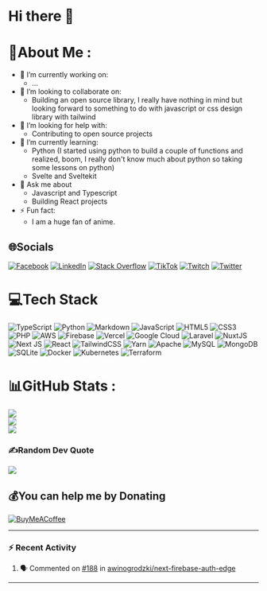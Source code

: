 # Hi there 👋

# 💫About Me :
  - 🔭 I’m currently working on:
     - ...
  - 👯 I’m looking to collaborate on:
     - Building an open source library, I really have nothing in mind but looking forward to something to do with javascript or css design library with tailwind  
  - 🤝 I’m looking for help with:
      - Contributing to open source projects
  - 🌱 I’m currently learning:
      - Python (I started using python to build a couple of functions and realized, boom, I really don't know much about python so taking some lessons on python)
      - Svelte and Sveltekit
  - 💬 Ask me about
      - Javascript and Typescript
      - Building React projects
  - ⚡ Fun fact:
      - I am a huge fan of anime.
 
<!-- [![Discord](https://img.shields.io/badge/Discord-%237289DA.svg?logo=discord&logoColor=white)](htttps://discord.gg/sfsdfsdfdf) -->

## 🌐Socials
[![Facebook](https://img.shields.io/badge/Facebook-%231877F2.svg?logo=Facebook&logoColor=white)](https://web.facebook.com/discoverlance) [![LinkedIn](https://img.shields.io/badge/LinkedIn-%230077B5.svg?logo=linkedin&logoColor=white)](https://linkedin.com/in/lance-armah-abraham) [![Stack Overflow](https://img.shields.io/badge/-Stackoverflow-FE7A16?logo=stack-overflow&logoColor=white)](https://stackoverflow.com/users/13442570) [![TikTok](https://img.shields.io/badge/TikTok-%23000000.svg?logo=TikTok&logoColor=white)](https://tiktok.com/@discoverlance) [![Twitch](https://img.shields.io/badge/Twitch-%239146FF.svg?logo=Twitch&logoColor=white)](https://twitch.tv/discoverlance) [![Twitter](https://img.shields.io/badge/Twitter-%231DA1F2.svg?logo=Twitter&logoColor=white)](https://twitter.com/DiscoverLance) 

<!-- 
// put some tech stack here to use later
![Figma](https://img.shields.io/badge/figma-%23F24E1E.svg?style=for-the-badge&logo=figma&logoColor=white) ![Dart](https://img.shields.io/badge/dart-%230175C2.svg?style=for-the-badge&logo=dart&logoColor=white) ![Go](https://img.shields.io/badge/go-%2300ADD8.svg?style=for-the-badge&logo=go&logoColor=white) ![Flutter](https://img.shields.io/badge/Flutter-%2302569B.svg?style=for-the-badge&logo=Flutter&logoColor=white)
-->
# 💻Tech Stack
![TypeScript](https://img.shields.io/badge/typescript-%23007ACC.svg?style=for-the-badge&logo=typescript&logoColor=white) ![Python](https://img.shields.io/badge/python-3670A0?style=for-the-badge&logo=python&logoColor=ffdd54) ![Markdown](https://img.shields.io/badge/markdown-%23000000.svg?style=for-the-badge&logo=markdown&logoColor=white) ![JavaScript](https://img.shields.io/badge/javascript-%23323330.svg?style=for-the-badge&logo=javascript&logoColor=%23F7DF1E) ![HTML5](https://img.shields.io/badge/html5-%23E34F26.svg?style=for-the-badge&logo=html5&logoColor=white) ![CSS3](https://img.shields.io/badge/css3-%231572B6.svg?style=for-the-badge&logo=css3&logoColor=white) ![PHP](https://img.shields.io/badge/php-%23777BB4.svg?style=for-the-badge&logo=php&logoColor=white) ![AWS](https://img.shields.io/badge/AWS-%23FF9900.svg?style=for-the-badge&logo=amazon-aws&logoColor=white) ![Firebase](https://img.shields.io/badge/firebase-%23039BE5.svg?style=for-the-badge&logo=firebase) ![Vercel](https://img.shields.io/badge/vercel-%23000000.svg?style=for-the-badge&logo=vercel&logoColor=white) ![Google Cloud](https://img.shields.io/badge/Google%20Cloud-%234285F4.svg?style=for-the-badge&logo=google-cloud&logoColor=white) ![Laravel](https://img.shields.io/badge/laravel-%23FF2D20.svg?style=for-the-badge&logo=laravel&logoColor=white) ![NuxtJS](https://img.shields.io/badge/Nuxt-black?style=for-the-badge&logo=nuxt.js&logoColor=white) ![Next JS](https://img.shields.io/badge/Next-black?style=for-the-badge&logo=next.js&logoColor=white) ![React](https://img.shields.io/badge/react-%2320232a.svg?style=for-the-badge&logo=react&logoColor=%2361DAFB) ![TailwindCSS](https://img.shields.io/badge/tailwindcss-%2338B2AC.svg?style=for-the-badge&logo=tailwind-css&logoColor=white) ![Yarn](https://img.shields.io/badge/yarn-%232C8EBB.svg?style=for-the-badge&logo=yarn&logoColor=white) ![Apache](https://img.shields.io/badge/apache-%23D42029.svg?style=for-the-badge&logo=apache&logoColor=white) ![MySQL](https://img.shields.io/badge/mysql-%2300f.svg?style=for-the-badge&logo=mysql&logoColor=white) ![MongoDB](https://img.shields.io/badge/MongoDB-%234ea94b.svg?style=for-the-badge&logo=mongodb&logoColor=white) ![SQLite](https://img.shields.io/badge/sqlite-%2307405e.svg?style=for-the-badge&logo=sqlite&logoColor=white) ![Docker](https://img.shields.io/badge/docker-%230db7ed.svg?style=for-the-badge&logo=docker&logoColor=white) ![Kubernetes](https://img.shields.io/badge/kubernetes-%23326ce5.svg?style=for-the-badge&logo=kubernetes&logoColor=white) ![Terraform](https://img.shields.io/badge/terraform-%235835CC.svg?style=for-the-badge&logo=terraform&logoColor=white)

# 📊GitHub Stats :
![](https://github-readme-stats.vercel.app/api?username=discoverlance-com&theme=radical&hide_border=false&include_all_commits=false&count_private=true)<br/>
![](https://github-readme-streak-stats.herokuapp.com/?user=discoverlance-com&theme=radical&hide_border=false)<br/>
![](https://github-readme-stats.vercel.app/api/top-langs/?username=discoverlance-com&theme=radical&hide_border=false&include_all_commits=false&count_private=true&layout=compact)

### ✍️Random Dev Quote
![](https://quotes-github-readme.vercel.app/api?type=horizontal&theme=radical)

## 💰You can help me by Donating
[![BuyMeACoffee](https://img.shields.io/badge/Buy%20Me%20a%20Coffee-ffdd00?style=for-the-badge&logo=buy-me-a-coffee&logoColor=black)](https://buymeacoffee.com/discoverlance) 
  
 ---

### :zap: Recent Activity

<!--START_SECTION:activity-->
1. 🗣 Commented on [#188](https://github.com/awinogrodzki/next-firebase-auth-edge/issues/188#issuecomment-2213999510) in [awinogrodzki/next-firebase-auth-edge](https://github.com/awinogrodzki/next-firebase-auth-edge)
<!--END_SECTION:activity-->

---

  <!-- Proudly created with GPRM ( https://gprm.itsvg.in ) -->


<!--
**Lance1997/lance1997** is a ✨ _special_ ✨ repository because its `README.md` (this file) appears on your GitHub profile.

Here are some ideas to get you started:

- 🔭 I’m currently working on ...
- 🌱 I’m currently learning ...
- 👯 I’m looking to collaborate on ...
- 🤔 I’m looking for help with ...
- 💬 Ask me about ...
- 📫 How to reach me: ...
- 😄 Pronouns: ...
- ⚡ Fun fact: ...
-->


